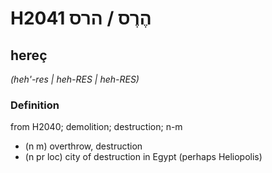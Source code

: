 # H2041 הֶרֶס / הרס

## hereç

_(heh'-res | heh-RES | heh-RES)_

### Definition

from H2040; demolition; destruction; n-m

- (n m) overthrow, destruction
- (n pr loc) city of destruction in Egypt (perhaps Heliopolis)
